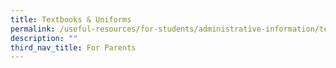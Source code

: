 ```yaml
---
title: Textbooks & Uniforms
permalink: /useful-resources/for-students/administrative-information/textbooks-n-uniforms/
description: ""
third_nav_title: For Parents
---
```

